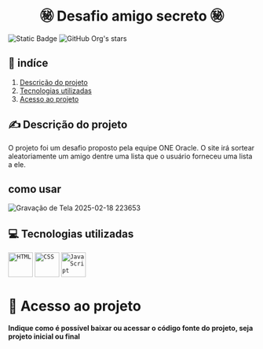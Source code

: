 ﻿<h1 align="center"> ㊙️ Desafio amigo secreto ㊙️ </h1> 

![Static Badge](https://img.shields.io/badge/Status-Concluido-green) ![GitHub Org's stars](https://img.shields.io/github/stars/matheus-costa-dev?style=social)


## 📓 indíce  

1. [Descrição do projeto](#descrição-do-projeto)
2. [Tecnologias utilizadas](#tecnologias-utilizadas)
2. [Acesso ao projeto](#file_folder-acesso-ao-projeto)

## ✍️ Descrição do projeto  

O projeto foi um desafio proposto pela equipe ONE Oracle. O site irá sortear aleatoriamente um amigo dentre uma lista que o usuário forneceu uma lista a ele.

## como usar

![Gravação de Tela 2025-02-18 223653](https://github.com/user-attachments/assets/e8eadba6-cba1-4bef-b501-71ce1ee3511e)

## 💻 Tecnologias utilizadas

<div align="left">
	<code><img width="50" src="https://raw.githubusercontent.com/marwin1991/profile-technology-icons/refs/heads/main/icons/html.png" alt="HTML" title="HTML"/></code>
	<code><img width="50" src="https://raw.githubusercontent.com/marwin1991/profile-technology-icons/refs/heads/main/icons/css.png" alt="CSS" title="CSS"/></code>
	<code><img width="50" src="https://raw.githubusercontent.com/marwin1991/profile-technology-icons/refs/heads/main/icons/javascript.png" alt="JavaScript" title="JavaScript"/></code>
</div>

# 📁 Acesso ao projeto 

**Indique como é possível baixar ou acessar o código fonte do projeto, seja projeto inicial ou final**
